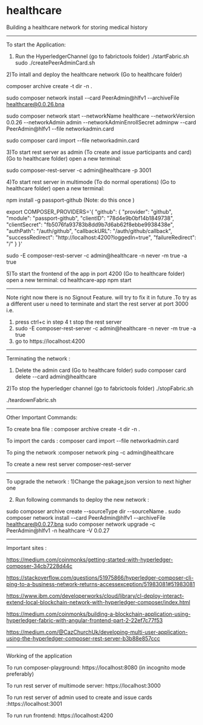 # healthcare

Building a healthcare network for storing medical history

---------------------------------------------------------------------------------------------------------
To start the Application:

1) Run the HyperledgerChannel (go to  fabrictools folder)
./startFabric.sh
sudo ./createPeerAdminCard.sh


2)To intall and deploy the healthcare network  (Go to healthcare folder) 

composer archive create -t dir -n . 

sudo composer network install --card PeerAdmin@hlfv1 --archiveFile healthcare@0.0.26.bna

sudo composer network start --networkName healthcare --networkVersion 0.0.26 --networkAdmin admin --networkAdminEnrollSecret adminpw --card PeerAdmin@hlfv1 --file networkadmin.card

sudo composer card import --file networkadmin.card

3)To start rest server as admin (To create and issue participants and card) (Go to healthcare folder) open a new terminal:

sudo composer-rest-server -c admin@healthcare -p 3001

4)To start rest server in multimode (To do normal operations) (Go to healthcare folder) open a new terminal:

npm install -g passport-github  (Note: do this once )

export COMPOSER_PROVIDERS='{
  "github": {
    "provider": "github",
    "module": "passport-github",
    "clientID": "78d4e9b0bf14b1849738",
    "clientSecret": "fb5076fa93783b8dd9b7d6ab62f8ebbe9938438e",
    "authPath": "/auth/github",
    "callbackURL": "/auth/github/callback",
    "successRedirect": "http://localhost:4200?loggedIn=true",
    "failureRedirect": "/"
  }
}'

sudo -E composer-rest-server -c admin@healthcare -n never  -m true -a true


5)To start the frontend of the app in port 4200 (Go to healthcare folder) open a new terminal:
cd healthcare-app
npm start

---------------------------------------------------------------------------------------------------------
Note right now there is no Signout Feature. will try to fix it in future .To try as a different user u need to terminate and start the rest server at port 3000 i.e.
1) press ctrl+c in step 4 t stop the rest server   
2) sudo -E composer-rest-server -c admin@healthcare -n never  -m true -a true
3) go to https://localhost:4200

---------------------------------------------------------------------------------------------------------
Terminating the network :

1) Delete the admin card (Go to healthcare folder)
sudo composer card delete --card admin@healthcare

2)To stop the hyperledger channel (go to fabrictools folder)
./stopFabric.sh 

./teardownFabric.sh 

---------------------------------------------------------------------------------------------------------
Other Important Commands:

To create bna file : composer archive create -t dir -n . 

To import the cards : composer card import --file networkadmin.card

To ping the network :composer network ping -c admin@healthcare 

To create a new rest server 
composer-rest-server

---------------------------------------------------------------------------------------------------------
To upgrade the network :
1)Change the pakage,json version to next higher one

2) Run following  commands to deploy the new network :

sudo composer archive create --sourceType dir --sourceName .
sudo composer network install --card PeerAdmin@hlfv1 --archiveFile healthcare@0.0.27.bna
sudo composer network upgrade -c PeerAdmin@hlfv1 -n healthcare -V 0.0.27

---------------------------------------------------------------------------------------------------------
Important sites :

https://medium.com/coinmonks/getting-started-with-hyperledger-composer-34cb7228d44c

https://stackoverflow.com/questions/51975866/hyperledger-composer-cli-ping-to-a-business-network-returns-accessexception/51983081#51983081

https://www.ibm.com/developerworks/cloud/library/cl-deploy-interact-extend-local-blockchain-network-with-hyperledger-composer/index.html

https://medium.com/coinmonks/building-a-blockchain-application-using-hyperledger-fabric-with-angular-frontend-part-2-22ef7c77f53

https://medium.com/@CazChurchUk/developing-multi-user-application-using-the-hyperledger-composer-rest-server-b3b88e857ccc

---------------------------------------------------------------------------------------------------------
Working of the application 

To run composer-playground: https://localhost:8080 (in incognito mode preferably)

To run rest server of multimode server: https://localhost:3000

To run rest server of admin used to create and issue cards :https://localhost:3001

To run run frontend: https://localhost:4200
